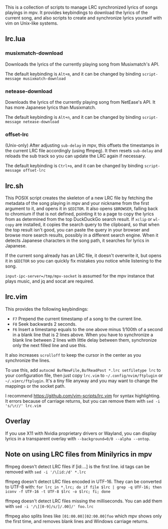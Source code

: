 This is a collection of scripts to manage LRC synchronized lyrics of songs playings in mpv. It provides keybindings to download the lyrics of the current song, and also scripts to create and synchronize lyrics yourself with vim on Unix-like systems.

## lrc.lua

### musixmatch-download

Downloads the lyrics of the currently playing song from Musixmatch's API.

The default keybinding is `Alt+m`, and it can be changed by binding `script-message musixmatch-download`

### netease-download

Downloads the lyrics of the currently playing song from NetEase's API. It has more Japanese lyrics than Musixmatch.

The default keybinding is `Alt+n`, and it can be changed by binding `script-message netease-download`

### offset-lrc

(Unix-only) After adjusting `sub-delay` in mpv, this offsets the timestamps in the current LRC file accordingly (using ffmpeg). It then resets `sub-delay` and reloads the sub track so you can update the LRC again if necessary.

The default keybinding is `Ctrl+o`, and it can be changed by binding `script-message offset-lrc`

## lrc.sh

This POSIX script creates the skeleton of a new LRC file by fetching the metadata of the song playing in mpv and your nickname from the first argument to it, and opens it in `$EDITOR`. It also opens `$BROWSER`, falling back to chromium if that is not defined, pointing it to a page to copy the lyrics from as determined from the top DuckDuckGo search result. If `xclip` or `wl-copy` are installed, it copies the search query to the clipboard, so that when the top result isn't good, you can paste the query in your browser and browse more search results, possibly in a different search engine. When it detects Japanese characters in the song path, it searches for lyrics in Japanese.

If the current song already has an LRC file, it doesn't overwrite it, but opens it in `$EDITOR` so you can quickly fix mistakes you notice while listening to the song.

`input-ipc-server=/tmp/mpv-socket` is assumed for the mpv instance that plays music, and jq and socat are required.

## lrc.vim

This provides the following keybindings:

* `F7` Prepend the current timestamp of a song to the current line.
* `F8` Seek backwards 2 seconds.
* `F6` Insert a timestamp equals to the one above minus 1/100th of a second in a blank line that is 2 lines above. When you have to synchronize a blank line between 2 lines with little delay between them, synchronize only the next filled line and use this.

It also increases `scrolloff` to keep the cursor in the center as you synchronize the lines.

To use this, add `autocmd BufNewFile,BufReadPost *.lrc setfiletype lrc` to your configuration file, then just copy `lrc.vim` to `~/.config/nvim/ftplugin` or `~/.vimrc/ftplugin`. It's a tiny file anyway and you may want to change the mappings or the socket path.

I recommend https://github.com/vim-scripts/lrc.vim for syntax highlighting. It errors because of carriage returns, but you can remove them with `sed -i 's/\r//' lrc.vim`

## Overlay

If you use X11 with Nvidia proprietary drivers or Wayland, you can display lyrics in a transparent overlay with `--background=0/0 --alpha --ontop`.

## Note on using LRC files from Minilyrics in mpv

ffmpeg doesn't detect LRC files if [id:...] is the first line. id tags can be removed with `sed -i '/\[id:/d' *.lrc`

ffmpeg doesn't detect LRC files encoded in UTF-16. They can be converted to UTF-8 with:
`for lrc in *.lrc; do if file $lrc | grep -q UTF-16; then iconv -f UTF-16 -t UTF-8 $lrc -o $lrc; fi; done`

ffmpeg doesn't detect LRC files missing the milliseconds. You can add them with `sed -i '/\[[0-9]/s/]/.00]/' foo.lrc`

ffmpeg also splits lines like `[01:00.00][02:00.00]foo` which mpv shows only the first time, and removes blank lines and Windows carriage returns.
